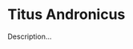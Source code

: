 <!-- ======================================================================
--- Search engine
title:          Titus Andronicus
keywords:       Titus, Andronicus, tragedy
description:    Titus Andronicus by William Shakespeare.
--- Menu system
order:          100
text:           Titus Andronicus
hidden:         false
umbel:          false
--- Page properties
id:             
document:       
layout:         layout-2-left
$-left:         play-list
searchable:     true
======================================================================= -->

# Titus Andronicus

Description...
